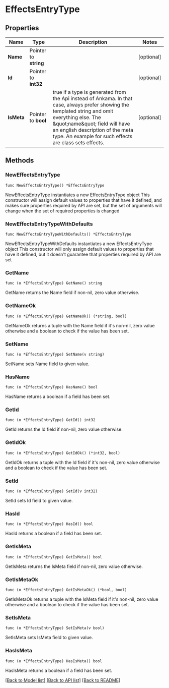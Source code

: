 # EffectsEntryType

## Properties

Name | Type | Description | Notes
------------ | ------------- | ------------- | -------------
**Name** | Pointer to **string** |  | [optional] 
**Id** | Pointer to **int32** |  | [optional] 
**IsMeta** | Pointer to **bool** | true if a type is generated from the Api instead of Ankama. In that case, always prefer showing the templated string and omit everything else. The \&quot;name\&quot; field will have an english description of the meta type. An example for such effects are class sets effects. | [optional] 

## Methods

### NewEffectsEntryType

`func NewEffectsEntryType() *EffectsEntryType`

NewEffectsEntryType instantiates a new EffectsEntryType object
This constructor will assign default values to properties that have it defined,
and makes sure properties required by API are set, but the set of arguments
will change when the set of required properties is changed

### NewEffectsEntryTypeWithDefaults

`func NewEffectsEntryTypeWithDefaults() *EffectsEntryType`

NewEffectsEntryTypeWithDefaults instantiates a new EffectsEntryType object
This constructor will only assign default values to properties that have it defined,
but it doesn't guarantee that properties required by API are set

### GetName

`func (o *EffectsEntryType) GetName() string`

GetName returns the Name field if non-nil, zero value otherwise.

### GetNameOk

`func (o *EffectsEntryType) GetNameOk() (*string, bool)`

GetNameOk returns a tuple with the Name field if it's non-nil, zero value otherwise
and a boolean to check if the value has been set.

### SetName

`func (o *EffectsEntryType) SetName(v string)`

SetName sets Name field to given value.

### HasName

`func (o *EffectsEntryType) HasName() bool`

HasName returns a boolean if a field has been set.

### GetId

`func (o *EffectsEntryType) GetId() int32`

GetId returns the Id field if non-nil, zero value otherwise.

### GetIdOk

`func (o *EffectsEntryType) GetIdOk() (*int32, bool)`

GetIdOk returns a tuple with the Id field if it's non-nil, zero value otherwise
and a boolean to check if the value has been set.

### SetId

`func (o *EffectsEntryType) SetId(v int32)`

SetId sets Id field to given value.

### HasId

`func (o *EffectsEntryType) HasId() bool`

HasId returns a boolean if a field has been set.

### GetIsMeta

`func (o *EffectsEntryType) GetIsMeta() bool`

GetIsMeta returns the IsMeta field if non-nil, zero value otherwise.

### GetIsMetaOk

`func (o *EffectsEntryType) GetIsMetaOk() (*bool, bool)`

GetIsMetaOk returns a tuple with the IsMeta field if it's non-nil, zero value otherwise
and a boolean to check if the value has been set.

### SetIsMeta

`func (o *EffectsEntryType) SetIsMeta(v bool)`

SetIsMeta sets IsMeta field to given value.

### HasIsMeta

`func (o *EffectsEntryType) HasIsMeta() bool`

HasIsMeta returns a boolean if a field has been set.


[[Back to Model list]](../README.md#documentation-for-models) [[Back to API list]](../README.md#documentation-for-api-endpoints) [[Back to README]](../README.md)



